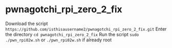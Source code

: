 # pwnagotchi_rpi_zero_2_fix
Download the script
`https://github.com/isthisausername2/pwnagotchi_rpi_zero_2_fix.git`
Enter the directory
`cd pwnagotchi_rpi_zero_2_fix`
Run the script
`sudo ./pwn_rpi02w.sh` or `./pwn_rpi02w.sh` if already root
